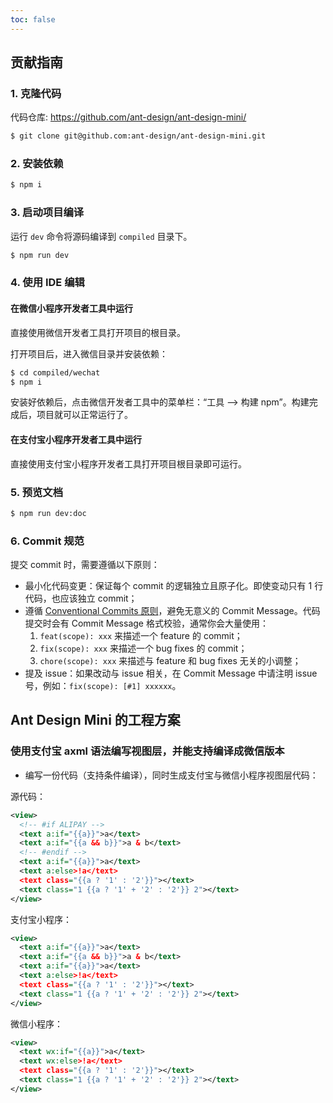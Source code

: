 ```yaml
---
toc: false
---
```


## 贡献指南

### 1. 克隆代码

代码仓库: https://github.com/ant-design/ant-design-mini/

```bash
$ git clone git@github.com:ant-design/ant-design-mini.git
```

### 2. 安装依赖

```bash
$ npm i
```

### 3. 启动项目编译

运行 `dev` 命令将源码编译到 `compiled` 目录下。

```bash
$ npm run dev
```

### 4. 使用 IDE 编辑

#### 在微信小程序开发者工具中运行

直接使用微信开发者工具打开项目的根目录。

打开项目后，进入微信目录并安装依赖：

```bash
$ cd compiled/wechat
$ npm i
```

安装好依赖后，点击微信开发者工具中的菜单栏：“工具 --> 构建 npm”。构建完成后，项目就可以正常运行了。

#### 在支付宝小程序开发者工具中运行

直接使用支付宝小程序开发者工具打开项目根目录即可运行。

### 5. 预览文档

```bash
$ npm run dev:doc
```

### 6. Commit 规范

提交 commit 时，需要遵循以下原则：

- 最小化代码变更：保证每个 commit 的逻辑独立且原子化。即使变动只有 1 行代码，也应该独立 commit；
- 遵循 [Conventional Commits 原则](https://www.conventionalcommits.org/zh-hans/v1.0.0/)，避免无意义的 Commit Message。代码提交时会有 Commit Message 格式校验，通常你会大量使用：
  1. `feat(scope): xxx` 来描述一个 feature 的 commit；
  2. `fix(scope): xxx` 来描述一个 bug fixes 的 commit；
  3. `chore(scope): xxx` 来描述与 feature 和 bug fixes 无关的小调整；
- 提及 issue：如果改动与 issue 相关，在 Commit Message 中请注明 issue 号，例如：`fix(scope): [#1] xxxxxx`。

## Ant Design Mini 的工程方案

### 使用支付宝 axml 语法编写视图层，并能支持编译成微信版本

- 编写一份代码（支持条件编译），同时生成支付宝与微信小程序视图层代码：

源代码：

```xml
<view>
  <!-- #if ALIPAY -->
  <text a:if="{{a}}">a</text>
  <text a:if="{{a && b}}">a & b</text>
  <!-- #endif -->
  <text a:if="{{a}}">a</text>
  <text a:else>!a</text>
  <text class="{{a ? '1' : '2'}}"></text>
  <text class="1 {{a ? '1' + '2' : '2'}} 2"></text>
</view>
```

支付宝小程序：

```xml
<view>
  <text a:if="{{a}}">a</text>
  <text a:if="{{a && b}}">a & b</text>
  <text a:if="{{a}}">a</text>
  <text a:else>!a</text>
  <text class="{{a ? '1' : '2'}}"></text>
  <text class="1 {{a ? '1' + '2' : '2'}} 2"></text>
</view>
```

微信小程序：

```xml
<view>
  <text wx:if="{{a}}">a</text>
  <text wx:else>!a</text>
  <text class="{{a ? '1' : '2'}}"></text>
  <text class="1 {{a ? '1' + '2' : '2'}} 2"></text>
</view>
```
